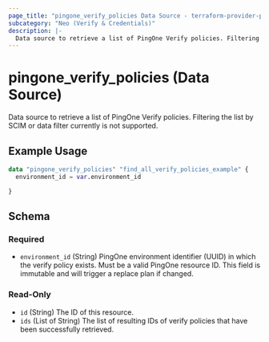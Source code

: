 ```yaml
---
page_title: "pingone_verify_policies Data Source - terraform-provider-pingone"
subcategory: "Neo (Verify & Credentials)"
description: |-
  Data source to retrieve a list of PingOne Verify policies. Filtering the list by SCIM or data filter currently is not supported.
---
```


# pingone_verify_policies (Data Source)

Data source to retrieve a list of PingOne Verify policies. Filtering the list by SCIM or data filter currently is not supported.

## Example Usage

```terraform
data "pingone_verify_policies" "find_all_verify_policies_example" {
  environment_id = var.environment_id

}
```

<!-- schema generated by tfplugindocs -->
## Schema

### Required

- `environment_id` (String) PingOne environment identifier (UUID) in which the verify policy exists.  Must be a valid PingOne resource ID.  This field is immutable and will trigger a replace plan if changed.

### Read-Only

- `id` (String) The ID of this resource.
- `ids` (List of String) The list of resulting IDs of verify policies that have been successfully retrieved.
